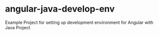 # angular-java-develop-env
Example Project for setting up development environment for Angular with Java Project
